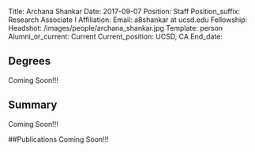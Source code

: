 Title: Archana Shankar
Date: 2017-09-07
Position: Staff
Position_suffix: Research Associate I
Affiliation:
Email: a8shankar at ucsd.edu
Fellowship:
Headshot: /images/people/archana_shankar.jpg
Template: person
Alumni_or_current: Current
Current_position: UCSD, CA
End_date: 
<!-- Status: draft -->

## Degrees
Coming Soon!!!

## Summary
Coming Soon!!!

##Publications
Coming Soon!!!